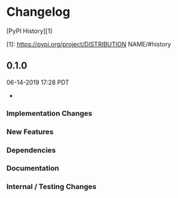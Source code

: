 # Changelog

[PyPI History][1]

[1]: https://pypi.org/project/DISTRIBUTION NAME/#history

## 0.1.0

06-14-2019 17:28 PDT

- 

### Implementation Changes

### New Features

### Dependencies

### Documentation

### Internal / Testing Changes

